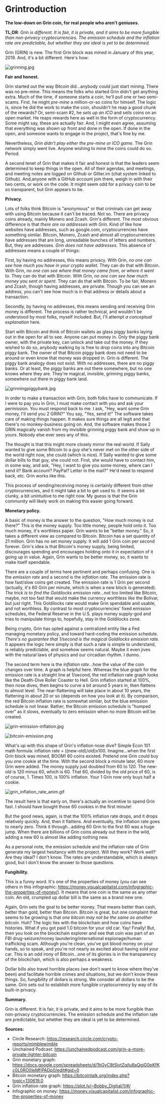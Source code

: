 # Grintroduction

**The low-down on Grin coin, for real people who aren't geniuses.** 

**TL;DR**: *Grin is different. It is fair, it is private, and it aims to be more fungible than non-privacy cryptocurrencies. The emission schedule and the inflation rate are predictable, but whether they are ideal is yet to be determined.*

Grin (GRIN) is new. The first Grin block was mined in January of this year, 2019. And, it's a bit different. Here's how:

![grinning.jpg](https://cdn.steemitimages.com/DQmT9PkkbJCgvHEowcyi3vbB39KoVWrP7qwxrQvy9Vamo7g/grinning.jpg)

**Fair and honest.**

Grin started out the way Bitcoin did...anybody could just start mining. There was no pre-mine. This means the folks who started Grin didn't get anything extra. Much of the time, if someone starts a coin, he'll pull one or two semi-scams. First, he might *pre-mine* a million-or-so coins for himself. The logic is, since he did the work to make the coin, shouldn't he reap a good chunk of the rewards? Or, semi-scam #2, he *sets up an ICO* and sells coins on an open market. He reaps rewards here as well in the form of cryptocurrency. Some might say, these are actually fair. And, I might even agree, assuming that everything was shown up front and done in the open. If done in the open, and someone wants to engage in the project, that's fine by me. 

Nevertheless, *Grin didn't play either the pre-mine or ICO game*. The Grin network simply went live. Anyone wishing to mine the coins could do so. Period.

A second tenet of Grin that makes it fair and honest is that the leaders seem determined to keep things in the open. All of their agendas, and meetings, and meeting notes are logged on Github or Gitter.im (chat system linked to Github). And,anyone with a GitHub account join there, weigh in with their two cents, or work on the code. It might seem odd for a privacy coin to be so transparent, but Grin appears to be.

**Privacy.**

Lots of folks think Bitcoin is "anonymous" or that criminals can get away with using Bitcoin because it can't be traced. Not so. There are privacy coins already, mainly Monero and Zcash. Grin's different. The most obvious difference is that *there are no addresses with Grin*. Kind of like how websites have addresses, such as google.com, cryptocurrencies have something similar. Bitcoin, Monero, Zcash and almost all cryptocurrencies have addresses that are long, unreadable bunches of letters and numbers. But, they are addresses. *Grin does not have addresses*. This absence of addresses means a couple of things:

First, by having no addresses, this means privacy. With Grin, *no one can see how much you have in your crypto wallet*. They can do that with Bitcoin. With Grin, *no one can see where that money came from, or where it went to*. They can do that with Bitcoin. With Grin, *no one can see how much money you sent or spent*. They can do that with Bitcoin. To be fair, Monero and Zcash, though having addresses, are private. Though you can see an address, you can't see how much is in that address or details about a transaction.

Secondly, by having no addresses, this means sending and receiving Grin money is different. The process is rather technical, and wouldn't be understood by most folks, myself included. But, I'll attempt *a conceptual explanation* here. 

Start with Bitcoin and think of Bitcoin wallets as glass piggy banks laying out in the open for all to see. Anyone can put money in. Only the piggy bank owner, with the private key, can unlock and take out the money. If they wished to do so, anybody walking by is free to drop coins into any Bitcoin piggy bank. The owner of that Bitcoin piggy bank does not need to be around or even know that money was dropped in. Grin is different. The piggy bank analogy does not exist. With no addresses, there are no piggy banks. Or at least, the piggy banks are out there somewhere, but no one knows where they are. They're magical, invisible, grinning piggy banks, somewhere out there in piggy bank land. 

![grinningpiggybank.jpg](https://cdn.steemitimages.com/DQmSHhW9PxMhQTi7mJBEgPwi7qw79hLcGnr5HP8eNymwVDQ/grinningpiggybank.jpg)

In order to make a transaction with Grin, both folks have to communicate. If I were to pay you in Grin, I must make contact with you and ask your permission. You must respond back to me. I ask, "Hey, want some Grin money, I'll send you 2 GRIN?" You say, "Yes, send it!" The software takes care of making things happen. It makes sure things are all legit and that there's no monkey-business going on. And, the software makes those 2 GRIN magically vanish from my invisible grinning piggy bank and show up in yours. Nobody else ever sees any of this.

The thought is that this might more closely mirror the real world. If Sally wanted to give some Bitcoin to a guy she's never met on the other side of the world right now, she could (which is nice). If Sally wanted to give some dollar bills to that guy, she could not. First, she would have to contact him, in some way, and ask, "Hey, I want to give you some money, where can I send it? Bank account? PayPal? Letter in the mail?" He'd need to respond back, etc. Grin works like this.

This process of sending/receiving money is certainly different from other cryptocurrencies, and it might take a bit to get used to. It seems a bit clunky, a bit unintuitive to me right now. My guess is that the Grin community will likely work on making this easier going forward.

**Monetary policy.**

A basic of money is the answer to the question, "How much money is out there?" This is the money supply. Too little money, people hold onto it. Too much money, it's worthless paper. Grin wants to be "better money." So, it takes a different view as compared to Bitcoin. Bitcoin has a set quantity of 21 million. Grin has no set money supply. It will add 1 Grin coin per second forever. Grin's idea is that Bitcoin's money supply, being limited, discourages spending and encourages holding onto it in expectation of it going up in value. Again, Grin wants to be better money, so, it wants to make itself spendable. 

There are a couple of terms here pertinent and perhaps confusing. One is the *emission rate* and a second is the *inflation rate*. The emission rate is how fast/slow coins get created. The emission rate is 1 Grin per second (actually, it's 60 Grin per minute, which is when a new block is generated). *The trick is to find the Goldilocks emission rate*...not too limited like Bitcoin, maybe, not too fast that would make the currency worthless like the Bolivar, but just right. This Goldilocks rate would make Grin spendable and usable, and not worthless. By contrast to most cryptocurrencies' fixed emission schedules, the Federal Reserve in the U.S. plays money supply-god and tries to manipulate things to, hopefully, stay in the Goldilocks zone. 

Being crypto, Grin has opted against a centralized entity like a Fed managing monetary policy, and toward hard-coding the emission schedule. *There's no guarantee that 1/second is the magical Goldilocks emission rate*. It appears the logic here simply is that such a rate is simple to understand, is reliably predictable, and somehow seems natural. Maybe it even jives with the natural laws of physics and our circadian rhythm. I dunno.

The second term here is the *inflation rate*...how the value of the coin changes over time. A graph is helpful here. Whereas the blue graph for the emission rate is a straight line at 1/second, the red inflation rate graph looks like the Death-Dive Roller Coaster to Hell. Grin inflation started at 100%, then nose dives, then begins to curve a bit around 5 years in, then flattens to almost level. The near-flattening will take place in about 10 years, the flattening in about 20 or so (depends on how you look at it). By comparison, the red Bitcoin inflation rate is somewhat similar, but the blue emission schedule is not linear. Rather, the Bitcoin emission schedule is "humped over" as it slows, eventually to zero emission when no more Bitcoin will be created.

![grin-emission-inflation.jpg](https://cdn.steemitimages.com/DQmcSZ9xiA8uj4PwyZa32PNzL18J2BUcN55hCFeAxp1cr66/grin-emission-inflation.jpg)

![bitcoin-emission.png](https://cdn.steemitimages.com/DQmQmDz5wJ87KPKHRyHH4eVmnCpYeUG9sYQtT9iRykZDS6D/bitcoin-emission.png)

What's up with this shape of Grin's inflation nose dive? Simple Econ 101 math formula: inflation rate = ((new-old)/old)x100. Imagine...when the first Grin block was mined, BOOM! 60 coins existed. Pretend one Grin could buy you one cookie at the time. With the second block a minute later, 60 more Grin were added. The money supply just doubled from 60 to 120. The new-old is 120 minus 60, which is 60. That 60, divided by the old price of 60, is of course, 1. Times 100, is 100% inflation. Your 1 Grin now only buys half a cookie.

![grin_inflation_rate_anim.gif](https://cdn.steemitimages.com/DQmTyxoX1QV2U4gqQifH8xSTKtiXg8P17bHMfVJCKn4byeV/grin_inflation_rate_anim.gif)

The result here is that early on, there's actually an incentive to spend Grin fast. I should have bought those 60 cookies in the first minute!

But the good news, again, is that the 100% inflation rate drops, and it drops relatively quickly. And, then it flattens. And eventually, the inflation rate goes to nearly zero. Think it through...adding 60 Grin to the first 60 was a huge jump. When there are billions of Grin coins already out there in the wild, adding a new 60 is almost like adding nothing new. 

As a personal note, the emission schedule and the inflation rate of Grin generate my largest hesitancy with the project. Will they work? Work well? Are they ideal? I don't know. The rates are understandable, which is always good, but I don't know the answer to those questions.

**Fungibility.**

This is a funny word. It's one of the properties of money (you can see others in this infographic: https://money.visualcapitalist.com/infographic-the-properties-of-money/). It means that one coin is the same as any other coin. An old, crumpled up dollar bill is the same as a brand new one. 

Again, Grin sets the goal to be better money. That means better than cash, better than gold, better than Bitcoin. Bitcoin is great, but one complaint that seems to be growing is that *one bitcoin may not be the same as another bitcoin*. Huh? The logic lies with the blockchain and how coins have histories. What if you got paid 1.0 bitcoin for your old car. Yay! Finally! But, then you look on the blockchain explorer and see that coin was part of an FBI drug-seizure/money laundering/international espionage/human trafficking scam. Although you're clean, you've got blood money on your hands, so to speak, and you're not nearly as excited about having sold your car. This is an odd irony of Bitcoin...one of its glories is in the transparency of the blockchain, which is also perhaps a weakness. 

Dollar bills also travel horrible places (we don't want to know where they've been) and facilitate horrible crimes and situations, but we don't know these things. So, fungibility of dollars is strong. We consider all dollars to be the same. Grin sets out to establish more fungible cryptocurrency by way of its built-in privacy. 

**Summary.**

Grin is different. It is fair, it is private, and it aims to be more fungible than non-privacy cryptocurrencies. The emission schedule and the inflation rate are predictable, but whether they are ideal is yet to be determined. 


**Sources:**

* Circle Research: https://research.circle.com/crypto-reports/mimblewimble
* Unchained Podcast: https://unchainedpodcast.com/grin-a-more-private-lighter-bitcoin
* Grin monetary graph: https://docs.google.com/spreadsheets/d/1hGyC8tSivtZqjlu8aQgjG0pKfKc0L0RO0leMfjPADp0/edit#gid=0
* Bitcoin monetary graph: https://bitcointalk.org/index.php?topic=130619.0
* Grin inflation rate graph: https://plot.ly/~Bobby_Digital/1/#/
* Infographic on money: https://money.visualcapitalist.com/infographic-the-properties-of-money
